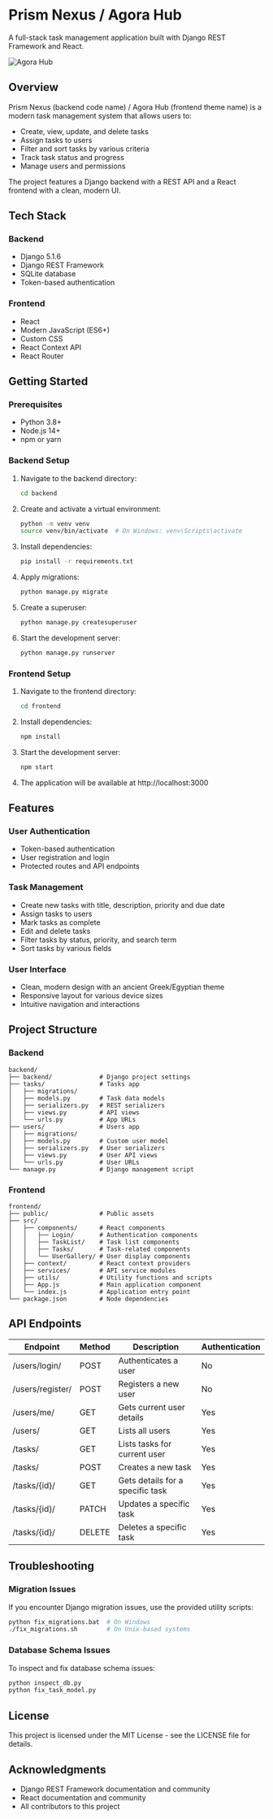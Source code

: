 # Prism Nexus / Agora Hub

A full-stack task management application built with Django REST Framework and React.

![Agora Hub](/screenshots/agora-hub-dashboard.png)

## Overview

Prism Nexus (backend code name) / Agora Hub (frontend theme name) is a modern task management system that allows users to:

- Create, view, update, and delete tasks
- Assign tasks to users
- Filter and sort tasks by various criteria
- Track task status and progress
- Manage users and permissions

The project features a Django backend with a REST API and a React frontend with a clean, modern UI.

## Tech Stack

### Backend
- Django 5.1.6
- Django REST Framework
- SQLite database
- Token-based authentication

### Frontend
- React
- Modern JavaScript (ES6+)
- Custom CSS
- React Context API
- React Router

## Getting Started

### Prerequisites
- Python 3.8+
- Node.js 14+
- npm or yarn

### Backend Setup
1. Navigate to the backend directory:
   ```bash
   cd backend
   ```

2. Create and activate a virtual environment:
   ```bash
   python -m venv venv
   source venv/bin/activate  # On Windows: venv\Scripts\activate
   ```

3. Install dependencies:
   ```bash
   pip install -r requirements.txt
   ```

4. Apply migrations:
   ```bash
   python manage.py migrate
   ```

5. Create a superuser:
   ```bash
   python manage.py createsuperuser
   ```

6. Start the development server:
   ```bash
   python manage.py runserver
   ```

### Frontend Setup
1. Navigate to the frontend directory:
   ```bash
   cd frontend
   ```

2. Install dependencies:
   ```bash
   npm install
   ```

3. Start the development server:
   ```bash
   npm start
   ```

4. The application will be available at http://localhost:3000

## Features

### User Authentication
- Token-based authentication
- User registration and login
- Protected routes and API endpoints

### Task Management
- Create new tasks with title, description, priority and due date
- Assign tasks to users
- Mark tasks as complete
- Edit and delete tasks
- Filter tasks by status, priority, and search term
- Sort tasks by various fields

### User Interface
- Clean, modern design with an ancient Greek/Egyptian theme
- Responsive layout for various device sizes
- Intuitive navigation and interactions

## Project Structure

### Backend
```
backend/
├── backend/             # Django project settings
├── tasks/               # Tasks app
│   ├── migrations/
│   ├── models.py        # Task data models
│   ├── serializers.py   # REST serializers
│   ├── views.py         # API views
│   └── urls.py          # App URLs
├── users/               # Users app
│   ├── migrations/
│   ├── models.py        # Custom user model
│   ├── serializers.py   # User serializers
│   ├── views.py         # User API views
│   └── urls.py          # User URLs
└── manage.py            # Django management script
```

### Frontend
```
frontend/
├── public/              # Public assets
├── src/
│   ├── components/      # React components
│   │   ├── Login/       # Authentication components
│   │   ├── TaskList/    # Task list components
│   │   ├── Tasks/       # Task-related components
│   │   └── UserGallery/ # User display components
│   ├── context/         # React context providers
│   ├── services/        # API service modules
│   ├── utils/           # Utility functions and scripts
│   ├── App.js           # Main application component
│   └── index.js         # Application entry point
└── package.json         # Node dependencies
```

## API Endpoints

| Endpoint          | Method | Description                      | Authentication |
|-------------------|--------|----------------------------------|----------------|
| /users/login/     | POST   | Authenticates a user             | No             |
| /users/register/  | POST   | Registers a new user             | No             |
| /users/me/        | GET    | Gets current user details        | Yes            |
| /users/           | GET    | Lists all users                  | Yes            |
| /tasks/           | GET    | Lists tasks for current user     | Yes            |
| /tasks/           | POST   | Creates a new task               | Yes            |
| /tasks/{id}/      | GET    | Gets details for a specific task | Yes            |
| /tasks/{id}/      | PATCH  | Updates a specific task          | Yes            |
| /tasks/{id}/      | DELETE | Deletes a specific task          | Yes            |

## Troubleshooting

### Migration Issues
If you encounter Django migration issues, use the provided utility scripts:
```bash
python fix_migrations.bat  # On Windows
./fix_migrations.sh        # On Unix-based systems
```

### Database Schema Issues
To inspect and fix database schema issues:
```bash
python inspect_db.py
python fix_task_model.py
```

## License
This project is licensed under the MIT License - see the LICENSE file for details.

## Acknowledgments
- Django REST Framework documentation and community
- React documentation and community
- All contributors to this project
